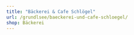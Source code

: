 ```yaml
---
title: "Bäckerei & Cafe Schlögel"
url: /grundlsee/baeckerei-und-cafe-schloegel/
shop: Bäckerei
---
```

